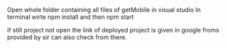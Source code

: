 Open whole folder containing all files of getMobile in visual studio
In terminal wirte npm install and then npm start


if still project not open the link of deployed project is given in google froms provided by sir can also check from there.